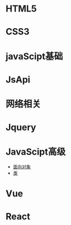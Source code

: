 # HTML5
# CSS3
# javaScipt基础
# JsApi
# 网络相关
# Jquery
# JavaScipt高级
 * [面向对象](./file/JsSenior/OO.md)
 * [类](./file/JsSenior/OO.md)
# Vue
# React
